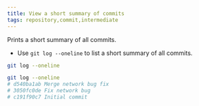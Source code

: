 ```yaml
---
title: View a short summary of commits
tags: repository,commit,intermediate
---
```


Prints a short summary of all commits.

- Use `git log --oneline` to list a short summary of all commits.

```sh
git log --oneline
```

```sh
git log --oneline
# d540ba1ab Merge network bug fix
# 3050fc0de Fix network bug
# c191f90c7 Initial commit
```
